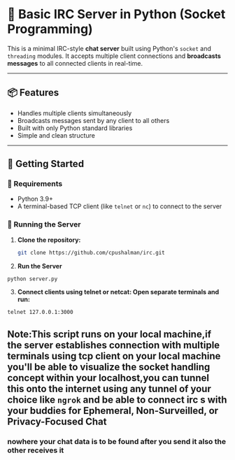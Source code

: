 # 📡 Basic IRC Server in Python (Socket Programming)

This is a minimal IRC-style **chat server** built using Python's `socket` and `threading` modules. It accepts multiple client connections and **broadcasts messages** to all connected clients in real-time.

---

## 📦 Features

- Handles multiple clients simultaneously
- Broadcasts messages sent by any client to all others
- Built with only Python standard libraries
- Simple and clean structure

---

## 🚀 Getting Started

### 🧰 Requirements

- Python 3.9+
- A terminal-based TCP client (like `telnet` or `nc`) to connect to the server

### 🔧 Running the Server

1. **Clone the repository:**
   ```bash
   git clone https://github.com/cpushalman/irc.git
   ```
2. **Run the Server**
  ```bash
python server.py
```
3. **Connect clients using telnet or netcat:
Open separate terminals and run:**
```bash
telnet 127.0.0.1:3000
```


## Note:This script runs on your local machine,if the server establishes connection with multiple terminals using tcp client on your local machine you'll be able to visualize the socket handling concept within your localhost,you can tunnel this onto the internet using any tunnel of your choice like `ngrok` and be able to connect irc s with your buddies for  Ephemeral, Non-Surveilled, or Privacy-Focused Chat 
### nowhere your chat data is to be found after you send it also the other receives it


